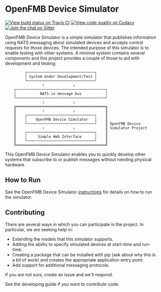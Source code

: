 # OpenFMB Device Simulator

[![View build status on Travis CI](https://travis-ci.org/smartergridsolutions/openfmb-device-simulator.svg?branch=master)](https://travis-ci.org/smartergridsolutions/openfmb-device-simulator)
[![View code quality on Codacy](https://api.codacy.com/project/badge/Grade/3182844be1e6487d88af74d8f22e3007)](https://www.codacy.com/app/garretfick/openfmb-device-simulator?utm_source=github.com&amp;utm_medium=referral&amp;utm_content=smartergridsolutions/openfmb-device-simulator&amp;utm_campaign=Badge_Grade)
[![Join the chat on Gitter](https://badges.gitter.im/smartergridsolutions/openfmb-device-simulator.svg)](https://gitter.im/smartergridsolutions/openfmb-device-simulator?utm_source=badge&utm_medium=badge&utm_campaign=pr-badge&utm_content=badge)


OpenFMB Device Simulator is a simple simulator that publishes information using
NATS messaging about simulated devices and accepts control requests for those
devices. The intended purpose of this simulator is to enable testing with other
systems. A minimal system contains several components and this project provides
a couple of those to aid with development and testing:

```
         ┌───────────────────────────────┐
         │ System Under Development/Test │
         └───────────────────────────────┘
                 ⇑             ⇓
    ┌─────────────────────────────────────────┐
    │           NATS.io message bus           │
    └─────────────────────────────────────────┘
                 ⇑             ⇓
    ╔═════════════════════════════════════════╗
    ║            ⇑             ⇓              ║
    ║    ┌───────────────────────────────┐    ║
    ║    │    OpenFMB Device Simulator   │    ║
    ║    └───────────────────────────────┘    ║ OpenFMB Device
    ║            ⇑             ⇓              ║ Simulator Project
    ║    ┌───────────────────────────────┐    ║
    ║    │     Simple Web Interface      │    ║
    ║    └───────────────────────────────┘    ║
    ╚═════════════════════════════════════════╝
```

This OpenFMB Device Simulator enables you to quickly develop other systems that
subscribe to or publish messages without needing physical hardware.

## How to Run

See the OpenFMB Device Simulator [instructions](https://smartergridsolutions.github.io/openfmb-device-simulator/)
for details on how to run the simulator.

## Contributing

There are several ways in which you can participate in the project. In
particular, we are seeking help in:

* Extending the models that this simulator supports.
* Adding the ability to specify simulated devices at start-time and run-time.
* Creating a package that can be installed with pip (ask about why this is a
  bit of work) and creates the appropriate application entry point.
* Add support for additional messaging protocols.

If you are not sure, create an issue and we'll respond.

See the developing guide if you want to contribute code.
